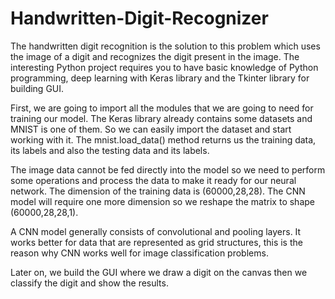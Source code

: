 # Handwritten-Digit-Recognizer
The handwritten digit recognition is the solution to this problem which uses the image of a digit and recognizes the digit present in the image.
The interesting Python project requires you to have basic knowledge of Python programming, deep learning with Keras library and the Tkinter library for building GUI.


First, we are going to import all the modules that we are going to need for training our model. The Keras library already contains some datasets and MNIST is one of them. So we can easily import the dataset and start working with it. The mnist.load_data() method returns us the training data, its labels and also the testing data and its labels.

The image data cannot be fed directly into the model so we need to perform some operations and process the data to make it ready for our neural network. The dimension of the training data is (60000,28,28). The CNN model will require one more dimension so we reshape the matrix to shape (60000,28,28,1).

A CNN model generally consists of convolutional and pooling layers. It works better for data that are represented as grid structures, this is the reason why CNN works well for image classification problems.

Later on, we build the GUI where we draw a digit on the canvas then we classify the digit and show the results.


